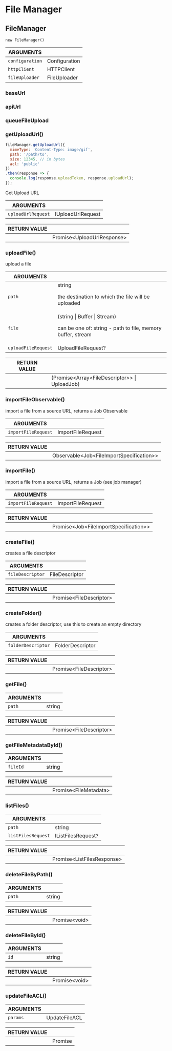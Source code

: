 <!-- Generated automatically. Update this documentation by updating the source code. -->

# File Manager

## FileManager

`new FileManager()`

<div class="method-list">
  <table>
    <thead>
      <tr>
        <th class="title">ARGUMENTS</th>
        <th></th>
      </tr>
    </thead>
    <tbody>
      <tr>
        <td class="param">
          <code>configuration</code>
        </td>
        <td>
            <div class="type">Configuration</div>
        </td>
      </tr>
      <tr>
        <td class="param">
          <code>httpClient</code>
        </td>
        <td>
            <div class="type">HTTPClient</div>
        </td>
      </tr>
      <tr>
        <td class="param">
          <code>fileUploader</code>
        </td>
        <td>
            <div class="type">FileUploader</div>
        </td>
      </tr>
    </tbody>
  </table>
</div>

### baseUrl

### apiUrl

### queueFileUpload

### getUploadUrl()

```javascript
fileManager.getUploadUrl({
  mimeType: 'Content-Type: image/gif',
  path: '/path/to',
  size: 12345, // in bytes
  acl: 'public'
})
.then(response => {
  console.log(response.uploadToken, response.uploadUrl);
});
```

Get Upload URL

<div class="method-list">
  <table>
    <thead>
      <tr>
        <th class="title">ARGUMENTS</th>
        <th></th>
      </tr>
    </thead>
    <tbody>
      <tr>
        <td class="param">
          <code>uploadUrlRequest</code>
        </td>
        <td>
            <div class="type">IUploadUrlRequest</div>
        </td>
      </tr>
    </tbody>
  </table>
</div>

<div class="method-list">
  <table>
    <thead>
      <tr>
        <th class="title">RETURN VALUE</th>
        <th></th>
      </tr>
    </thead>
    <tbody>
      <tr>
        <td class="param">
        </td>
        <td>
            <div class="type">Promise&#x3C;UploadUrlResponse></div>
        </td>
      </tr>
    </tbody>
  </table>
</div>

### uploadFile()

upload a file

<div class="method-list">
  <table>
    <thead>
      <tr>
        <th class="title">ARGUMENTS</th>
        <th></th>
      </tr>
    </thead>
    <tbody>
      <tr>
        <td class="param">
          <code>path</code>
        </td>
        <td>
            <div class="type">string</div>
            <p>the destination to which the file will be uploaded</p>
        </td>
      </tr>
      <tr>
        <td class="param">
          <code>file</code>
        </td>
        <td>
            <div class="type">(string | Buffer | Stream)</div>
            <p>can be one of: string - path to file, memory buffer, stream</p>
        </td>
      </tr>
      <tr>
        <td class="param">
          <code>uploadFileRequest</code>
        </td>
        <td>
            <div class="type">UploadFileRequest?</div>
        </td>
      </tr>
    </tbody>
  </table>
</div>

<div class="method-list">
  <table>
    <thead>
      <tr>
        <th class="title">RETURN VALUE</th>
        <th></th>
      </tr>
    </thead>
    <tbody>
      <tr>
        <td class="param">
        </td>
        <td>
            <div class="type">(Promise&#x3C;Array&#x3C;FileDescriptor>> | UploadJob)</div>
        </td>
      </tr>
    </tbody>
  </table>
</div>

### importFileObservable()

import a file from a source URL, returns a Job Observable

<div class="method-list">
  <table>
    <thead>
      <tr>
        <th class="title">ARGUMENTS</th>
        <th></th>
      </tr>
    </thead>
    <tbody>
      <tr>
        <td class="param">
          <code>importFileRequest</code>
        </td>
        <td>
            <div class="type">ImportFileRequest</div>
        </td>
      </tr>
    </tbody>
  </table>
</div>

<div class="method-list">
  <table>
    <thead>
      <tr>
        <th class="title">RETURN VALUE</th>
        <th></th>
      </tr>
    </thead>
    <tbody>
      <tr>
        <td class="param">
        </td>
        <td>
            <div class="type">Observable&#x3C;Job&#x3C;FileImportSpecification>></div>
        </td>
      </tr>
    </tbody>
  </table>
</div>

### importFile()

import a file from a source URL, returns a Job (see job manager)

<div class="method-list">
  <table>
    <thead>
      <tr>
        <th class="title">ARGUMENTS</th>
        <th></th>
      </tr>
    </thead>
    <tbody>
      <tr>
        <td class="param">
          <code>importFileRequest</code>
        </td>
        <td>
            <div class="type">ImportFileRequest</div>
        </td>
      </tr>
    </tbody>
  </table>
</div>

<div class="method-list">
  <table>
    <thead>
      <tr>
        <th class="title">RETURN VALUE</th>
        <th></th>
      </tr>
    </thead>
    <tbody>
      <tr>
        <td class="param">
        </td>
        <td>
            <div class="type">Promise&#x3C;Job&#x3C;FileImportSpecification>></div>
        </td>
      </tr>
    </tbody>
  </table>
</div>

### createFile()

creates a file descriptor

<div class="method-list">
  <table>
    <thead>
      <tr>
        <th class="title">ARGUMENTS</th>
        <th></th>
      </tr>
    </thead>
    <tbody>
      <tr>
        <td class="param">
          <code>fileDescriptor</code>
        </td>
        <td>
            <div class="type">FileDescriptor</div>
        </td>
      </tr>
    </tbody>
  </table>
</div>

<div class="method-list">
  <table>
    <thead>
      <tr>
        <th class="title">RETURN VALUE</th>
        <th></th>
      </tr>
    </thead>
    <tbody>
      <tr>
        <td class="param">
        </td>
        <td>
            <div class="type">Promise&#x3C;FileDescriptor></div>
        </td>
      </tr>
    </tbody>
  </table>
</div>

### createFolder()

creates a folder descriptor, use this to create an empty directory

<div class="method-list">
  <table>
    <thead>
      <tr>
        <th class="title">ARGUMENTS</th>
        <th></th>
      </tr>
    </thead>
    <tbody>
      <tr>
        <td class="param">
          <code>folderDescriptor</code>
        </td>
        <td>
            <div class="type">FolderDescriptor</div>
        </td>
      </tr>
    </tbody>
  </table>
</div>

<div class="method-list">
  <table>
    <thead>
      <tr>
        <th class="title">RETURN VALUE</th>
        <th></th>
      </tr>
    </thead>
    <tbody>
      <tr>
        <td class="param">
        </td>
        <td>
            <div class="type">Promise&#x3C;FileDescriptor></div>
        </td>
      </tr>
    </tbody>
  </table>
</div>

### getFile()

<div class="method-list">
  <table>
    <thead>
      <tr>
        <th class="title">ARGUMENTS</th>
        <th></th>
      </tr>
    </thead>
    <tbody>
      <tr>
        <td class="param">
          <code>path</code>
        </td>
        <td>
            <div class="type">string</div>
        </td>
      </tr>
    </tbody>
  </table>
</div>

<div class="method-list">
  <table>
    <thead>
      <tr>
        <th class="title">RETURN VALUE</th>
        <th></th>
      </tr>
    </thead>
    <tbody>
      <tr>
        <td class="param">
        </td>
        <td>
            <div class="type">Promise&#x3C;FileDescriptor></div>
        </td>
      </tr>
    </tbody>
  </table>
</div>

### getFileMetadataById()

<div class="method-list">
  <table>
    <thead>
      <tr>
        <th class="title">ARGUMENTS</th>
        <th></th>
      </tr>
    </thead>
    <tbody>
      <tr>
        <td class="param">
          <code>fileId</code>
        </td>
        <td>
            <div class="type">string</div>
        </td>
      </tr>
    </tbody>
  </table>
</div>

<div class="method-list">
  <table>
    <thead>
      <tr>
        <th class="title">RETURN VALUE</th>
        <th></th>
      </tr>
    </thead>
    <tbody>
      <tr>
        <td class="param">
        </td>
        <td>
            <div class="type">Promise&#x3C;FileMetadata></div>
        </td>
      </tr>
    </tbody>
  </table>
</div>

### listFiles()

<div class="method-list">
  <table>
    <thead>
      <tr>
        <th class="title">ARGUMENTS</th>
        <th></th>
      </tr>
    </thead>
    <tbody>
      <tr>
        <td class="param">
          <code>path</code>
        </td>
        <td>
            <div class="type">string</div>
        </td>
      </tr>
      <tr>
        <td class="param">
          <code>listFilesRequest</code>
        </td>
        <td>
            <div class="type">IListFilesRequest?</div>
        </td>
      </tr>
    </tbody>
  </table>
</div>

<div class="method-list">
  <table>
    <thead>
      <tr>
        <th class="title">RETURN VALUE</th>
        <th></th>
      </tr>
    </thead>
    <tbody>
      <tr>
        <td class="param">
        </td>
        <td>
            <div class="type">Promise&#x3C;ListFilesResponse></div>
        </td>
      </tr>
    </tbody>
  </table>
</div>

### deleteFileByPath()

<div class="method-list">
  <table>
    <thead>
      <tr>
        <th class="title">ARGUMENTS</th>
        <th></th>
      </tr>
    </thead>
    <tbody>
      <tr>
        <td class="param">
          <code>path</code>
        </td>
        <td>
            <div class="type">string</div>
        </td>
      </tr>
    </tbody>
  </table>
</div>

<div class="method-list">
  <table>
    <thead>
      <tr>
        <th class="title">RETURN VALUE</th>
        <th></th>
      </tr>
    </thead>
    <tbody>
      <tr>
        <td class="param">
        </td>
        <td>
            <div class="type">Promise&#x3C;void></div>
        </td>
      </tr>
    </tbody>
  </table>
</div>

### deleteFileById()

<div class="method-list">
  <table>
    <thead>
      <tr>
        <th class="title">ARGUMENTS</th>
        <th></th>
      </tr>
    </thead>
    <tbody>
      <tr>
        <td class="param">
          <code>id</code>
        </td>
        <td>
            <div class="type">string</div>
        </td>
      </tr>
    </tbody>
  </table>
</div>

<div class="method-list">
  <table>
    <thead>
      <tr>
        <th class="title">RETURN VALUE</th>
        <th></th>
      </tr>
    </thead>
    <tbody>
      <tr>
        <td class="param">
        </td>
        <td>
            <div class="type">Promise&#x3C;void></div>
        </td>
      </tr>
    </tbody>
  </table>
</div>

### updateFileACL()

<div class="method-list">
  <table>
    <thead>
      <tr>
        <th class="title">ARGUMENTS</th>
        <th></th>
      </tr>
    </thead>
    <tbody>
      <tr>
        <td class="param">
          <code>params</code>
        </td>
        <td>
            <div class="type">UpdateFileACL</div>
        </td>
      </tr>
    </tbody>
  </table>
</div>

<div class="method-list">
  <table>
    <thead>
      <tr>
        <th class="title">RETURN VALUE</th>
        <th></th>
      </tr>
    </thead>
    <tbody>
      <tr>
        <td class="param">
        </td>
        <td>
            <div class="type">Promise</div>
        </td>
      </tr>
    </tbody>
  </table>
</div>
